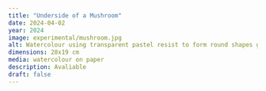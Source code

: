 ```yaml
---
title: "Underside of a Mushroom"
date: 2024-04-02
year: 2024
image: experimental/mushroom.jpg
alt: Watercolour using transparent pastel resist to form round shapes giving the impression of the underside of a bolete mushroom
dimensions: 28x19 cm
media: watercolour on paper
description: Avaliable
draft: false
---
```



